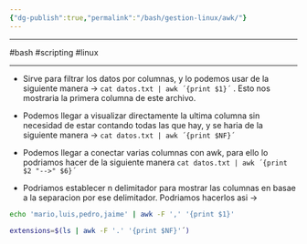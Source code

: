 ```yaml
---
{"dg-publish":true,"permalink":"/bash/gestion-linux/awk/"}
---
```



------------------
#bash #scripting #linux 

-----------------

- Sirve para filtrar los datos por columnas, y lo podemos usar de la siguiente manera 
   -> `cat datos.txt | awk ´{print $1}´` . Esto nos mostraria la primera columna de este archivo.

- Podemos llegar a visualizar directamente la ultima columna sin necesidad de estar contando todas las que hay, y se haria de la siguiente manera ->  `cat datos.txt | awk ´{print $NF}´`
- Podemos llegar a conectar varias columnas con awk, para ello lo podriamos hacer de la siguiente manera ``cat datos.txt | awk ´{print $2 "-->" $6}´``
- Podriamos establecer n delimitador para mostrar las columnas en basae a la separacion por ese delimitador. Podriamos hacerlos asi -> 
```bash
echo 'mario,luis,pedro,jaime' | awk -F ',' '{print $1}'
```

```bash
extensions=$(ls | awk -F '.' '{print $NF}'´)
```
